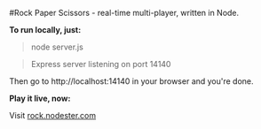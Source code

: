 #Rock Paper Scissors - real-time multi-player, written in Node.

__To run locally, just:__

> node server.js

> Express server listening on port 14140

Then go to http://localhost:14140 in your browser and you're done.

__Play it live, now:__

Visit [rock.nodester.com](http://rock.nodester.com)
